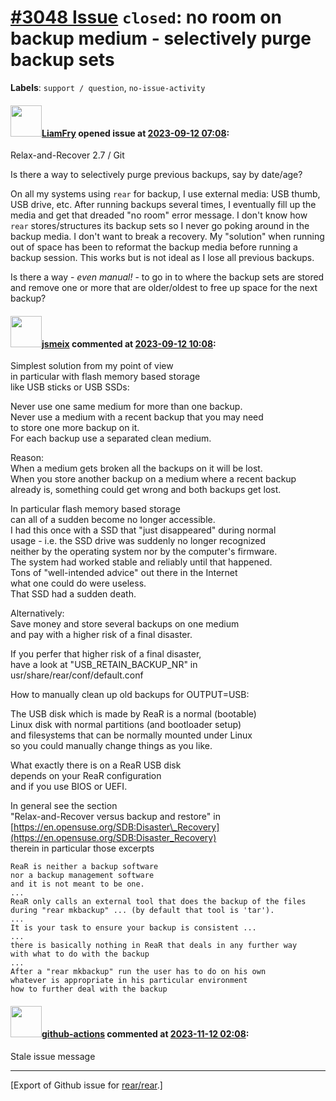 [\#3048 Issue](https://github.com/rear/rear/issues/3048) `closed`: no room on backup medium - selectively purge backup sets
===========================================================================================================================

**Labels**: `support / question`, `no-issue-activity`

#### <img src="https://avatars.githubusercontent.com/u/2048029?u=bc72e01a4964ac382e1c83852c793b1690b9c957&v=4" width="50">[LiamFry](https://github.com/LiamFry) opened issue at [2023-09-12 07:08](https://github.com/rear/rear/issues/3048):

Relax-and-Recover 2.7 / Git

Is there a way to selectively purge previous backups, say by date/age?

On all my systems using `rear` for backup, I use external media: USB
thumb, USB drive, etc. After running backups several times, I eventually
fill up the media and get that dreaded "no room" error message. I don't
know how `rear` stores/structures its backup sets so I never go poking
around in the backup media. I don't want to break a recovery. My
"solution" when running out of space has been to reformat the backup
media before running a backup session. This works but is not ideal as I
lose all previous backups.

Is there a way - *even manual!* - to go in to where the backup sets are
stored and remove one or more that are older/oldest to free up space for
the next backup?

#### <img src="https://avatars.githubusercontent.com/u/1788608?u=925fc54e2ce01551392622446ece427f51e2f0ce&v=4" width="50">[jsmeix](https://github.com/jsmeix) commented at [2023-09-12 10:08](https://github.com/rear/rear/issues/3048#issuecomment-1715415036):

Simplest solution from my point of view  
in particular with flash memory based storage  
like USB sticks or USB SSDs:

Never use one same medium for more than one backup.  
Never use a medium with a recent backup that you may need  
to store one more backup on it.  
For each backup use a separated clean medium.

Reason:  
When a medium gets broken all the backups on it will be lost.  
When you store another backup on a medium where a recent backup  
already is, something could get wrong and both backups get lost.

In particular flash memory based storage  
can all of a sudden become no longer accessible.  
I had this once with a SSD that "just disappeared" during normal  
usage - i.e. the SSD drive was suddenly no longer recognized  
neither by the operating system nor by the computer's firmware.  
The system had worked stable and reliably until that happened.  
Tons of "well-intended advice" out there in the Internet  
what one could do were useless.  
That SSD had a sudden death.

Alternatively:  
Save money and store several backups on one medium  
and pay with a higher risk of a final disaster.

If you perfer that higher risk of a final disaster,  
have a look at "USB\_RETAIN\_BACKUP\_NR" in  
usr/share/rear/conf/default.conf

How to manually clean up old backups for OUTPUT=USB:

The USB disk which is made by ReaR is a normal (bootable)  
Linux disk with normal partitions (and bootloader setup)  
and filesystems that can be normally mounted under Linux  
so you could manually change things as you like.

What exactly there is on a ReaR USB disk  
depends on your ReaR configuration  
and if you use BIOS or UEFI.

In general see the section  
"Relax-and-Recover versus backup and restore" in  
[https://en.opensuse.org/SDB:Disaster\_Recovery](https://en.opensuse.org/SDB:Disaster_Recovery)  
therein in particular those excerpts

    ReaR is neither a backup software
    nor a backup management software
    and it is not meant to be one.
    ... 
    ReaR only calls an external tool that does the backup of the files
    during "rear mkbackup" ... (by default that tool is 'tar').
    ...
    It is your task to ensure your backup is consistent ...
    ...
    there is basically nothing in ReaR that deals in any further way
    with what to do with the backup
    ...
    After a "rear mkbackup" run the user has to do on his own
    whatever is appropriate in his particular environment
    how to further deal with the backup

#### <img src="https://avatars.githubusercontent.com/in/15368?v=4" width="50">[github-actions](https://github.com/apps/github-actions) commented at [2023-11-12 02:08](https://github.com/rear/rear/issues/3048#issuecomment-1806976495):

Stale issue message

------------------------------------------------------------------------

\[Export of Github issue for
[rear/rear](https://github.com/rear/rear).\]
